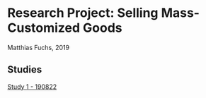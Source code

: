 # Research Project: Selling Mass-Customized Goods
Matthias Fuchs, 2019
## Studies
[Study 1 - 190822](study1.html)
